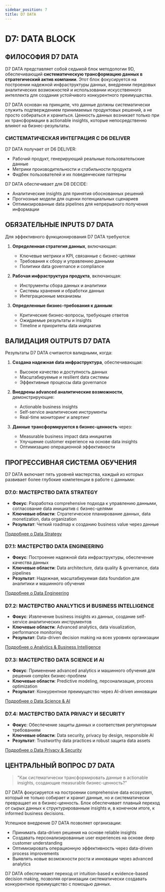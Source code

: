 ```yaml
---
sidebar_position: 7
title: D7 DATA
---
```


# D7: DATA BLOCK

## ФИЛОСОФИЯ D7 DATA

D7 DATA представляет собой седьмой блок методологии 9D, обеспечивающий **систематическую трансформацию данных в стратегический актив компании**. Этот блок фокусируется на построении надежной инфраструктуры данных, внедрении передовых аналитических возможностей и использовании искусственного интеллекта для создания устойчивого конкурентного преимущества.

D7 DATA основан на принципе, что данные должны систематически служить подтверждением принимаемых продуктовых решений, а не просто собираться и храниться. Ценность данных возникает только при их трансформации в actionable insights, которые непосредственно влияют на бизнес-результаты.

### СИСТЕМАТИЧЕСКАЯ ИНТЕГРАЦИЯ С D6 DELIVER

D7 DATA получает от D6 DELIVER:
- Рабочий продукт, генерирующий реальные пользовательские данные
- Метрики производительности и стабильности продукта
- Фидбек пользователей и их поведенческие паттерны

D7 DATA обеспечивает для D8 DECIDE:
- Аналитические insights для принятия обоснованных решений
- Прогнозные модели для оценки потенциальных сценариев
- Оптимизированные data pipelines для непрерывного получения информации

## ОБЯЗАТЕЛЬНЫЕ INPUTS D7 DATA

Для эффективного функционирования D7 DATA требуются:

1. **Определенная стратегия данных**, включающая:
   - Ключевые метрики и KPI, связанные с бизнес-целями
   - Требования к сбору и управлению данными
   - Политики data governance и compliance

2. **Рабочая инфраструктура продукта**, включающая:
   - Инструменты сбора данных и аналитики
   - Системы хранения и обработки данных
   - Интеграционные механизмы

3. **Определенные бизнес-требования к данным**:
   - Критические бизнес-вопросы, требующие ответов
   - Ожидаемые результаты и insights
   - Timeline и приоритеты data инициатив

## ВАЛИДАЦИЯ OUTPUTS D7 DATA

Результаты D7 DATA считаются валидными, когда:

1. **Создана надежная data инфраструктура**, обеспечивающая:
   - Высокое качество и доступность данных
   - Масштабируемые и resilient data системы
   - Эффективные процессы data governance

2. **Внедрены advanced аналитические возможности**, демонстрирующие:
   - Actionable business insights
   - Self-service аналитические инструменты
   - Real-time мониторинг и алертинг

3. **Данные трансформируются в бизнес-ценность** через:
   - Measurable business impact data инициатив
   - Улучшение customer experience на основе data insights
   - Оптимизацию операционной эффективности

## ПРОГРЕССИВНАЯ СИСТЕМА ОБУЧЕНИЯ

D7 DATA включает пять уровней мастерства, каждый из которых развивает более глубокие компетенции в работе с данными:

### D7.0: МАСТЕРСТВО DATA STRATEGY
- **Фокус**: Разработка comprehensive подхода к управлению данными, согласование data инициатив с бизнес-целями
- **Ключевые области**: Стратегическое планирование данных, data monetization, data organization
- **Результат**: Четкий roadmap к созданию business value через данные

[Подробнее о Data Strategy](/docs/level-1/D7-data/data-strategy)

### D7.1: МАСТЕРСТВО DATA ENGINEERING
- **Фокус**: Построение надежной data инфраструктуры, обеспечение качества данных
- **Ключевые области**: Data architecture, data quality & governance, data pipelines
- **Результат**: Надежная, масштабируемая data foundation для аналитики и машинного обучения

[Подробнее о Data Engineering](/docs/level-1/D7-data/data-engineering)

### D7.2: МАСТЕРСТВО ANALYTICS И BUSINESS INTELLIGENCE
- **Фокус**: Извлечение business insights из данных, создание self-service аналитических инструментов
- **Ключевые области**: Advanced analytics, data visualization, performance monitoring
- **Результат**: Data-driven decision making на всех уровнях организации

[Подробнее о Analytics & Business Intelligence](/docs/level-1/D7-data/analytics-business-intelligence)

### D7.3: МАСТЕРСТВО DATA SCIENCE И AI
- **Фокус**: Применение advanced analytics и машинного обучения для решения complex бизнес-проблем
- **Ключевые области**: Predictive modeling, персонализация, process optimization
- **Результат**: Конкурентное преимущество через AI-driven инновации

[Подробнее о Data Science & AI](/docs/level-1/D7-data/data-science-ai)

### D7.4: МАСТЕРСТВО DATA PRIVACY И SECURITY
- **Фокус**: Обеспечение защиты данных и соответствия регуляторным требованиям
- **Ключевые области**: Data security, privacy by design, responsible AI
- **Результат**: Trustworthy data practices и robust защита data assets

[Подробнее о Data Privacy & Security](/docs/level-1/D7-data/data-privacy-security)

## ЦЕНТРАЛЬНЫЙ ВОПРОС D7 DATA

> "Как систематически трансформировать данные в actionable insights, создающие measurable бизнес-ценность?"

D7 DATA фокусируется на построении comprehensive data ecosystem, который не только собирает и хранит данные, но и систематически превращает их в бизнес-ценность. Блок обеспечивает плавный переход от сырых данных к структурированным insights и, в конечном итоге, к informed business decisions.

Успешное внедрение D7 DATA позволяет организации:
- Принимать data-driven решения на основе reliable insights
- Создавать персонализированные user experiences на основе deep customer understanding
- Оптимизировать операционную эффективность через data-driven process improvements
- Выявлять новые возможности роста и инновации через advanced analytics

D7 DATA обеспечивает переход от intuition-based к evidence-based decision making, позволяя организации систематически создавать конкурентное преимущество с помощью данных.